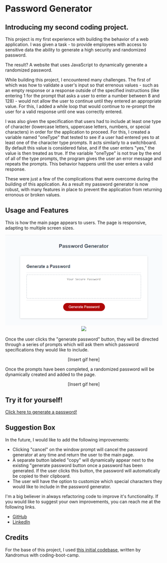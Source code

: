 # Password Generator

## Introducing my second coding project. 

This project is my first experience with building the behavior of a web application. I was given a task - to provide employees with access to sensitive data the ability to generate a high security and randomized password. 

The result? A website that uses JavaScript to dynamically generate a randomized password. 

While building this project, I encountered many challenges. The first of which was how to validate a user's input so that errenous values - such as an empty response or a response outside of the specified instructions (like entering 1 for the prompt that asks a user to enter a number between 8 and 128) - would not allow the user to continue until they entered an appropriate value. For this, I added a while loop that would continue to re-prompt the user for a valid response until one was correctly entered. 

I was also given the specification that users had to include at least one type of character (lowercase letters, uppercase letters, numbers, or special characters) in order for the application to proceed. For this, I created a variable named "oneType" that tested to see if a user had entered yes to at least one of the character type prompts. It acts similarly to a switchboard. By default this value is considered false, and if the user enters "yes," the value is then treated as true. If the variable "oneType" is not true by the end of all of the type prompts, the program gives the user an error message and repeats the prompts. This behavior happens until the user enters a valid response. 

These were just a few of the complications that were overcome during the building of this application. As a result my password generator is now robust, with many features in place to prevent the application from returning erronous or broken values. 

## Usage and Features

This is how the main page appears to users. The page is responsive, adapting to multiple screen sizes.

<center><img src="./assets/images/desktop-password-gen.png"/>
<img src="./assets/images/mobile-password-gen"></center>

Once the user clicks the "generate password" button, they will be directed through a series of prompts which will ask them which password specifications they would like to include. 

<center>[Insert gif here]</center>

Once the prompts have been completed, a randomized password will be dynamically created and added to the page. 

<center>[Insert gif here]</center>

## Try it for yourself!

<a href="https://ashlynn4567.github.io/Challenge3-PasswordGenerator/">Click here to generate a password!<a>

## Suggestion Box

In the future, I would like to add the following improvements:
- Clicking "cancel" on the window prompt will cancel the password generator at any time and return the user to the main page. 
- A separate button labeled "copy" will dynamically appear next to the existing "generate password button once a password has been generated. If the user clicks this button, the password will automatically be copied to their clipboard. 
- The user will have the option to customize which special characters they would like to include in the password generator. 


I'm a big believer in always refactoring code to improve it's functionality. If you would like to suggest your own improvements, you can reach me at the following links.

 - <a href="https://github.com/ashlynn4567">GitHub<a>
 - <a href="www.linkedin.com/in/Ashley-Lynn-Smith">LinkedIn<a>

## Credits

For the base of this project, I used <a href="https://github.com/coding-boot-camp/friendly-parakeet">this initial codebase</a>, written by Xandromus with coding-boot-camp.

